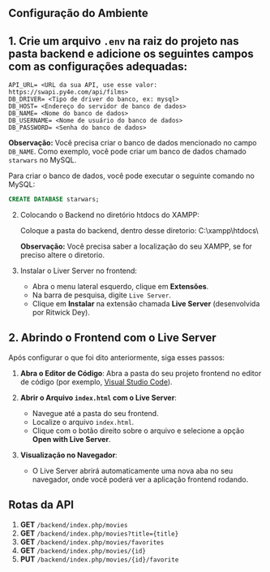 ## Configuração do Ambiente

## 1. Crie um arquivo `.env` na raiz do projeto nas pasta backend e adicione os seguintes campos com as configurações adequadas:

   ```
   API_URL= <URL da sua API, use esse valor: https://swapi.py4e.com/api/films>
   DB_DRIVER= <Tipo de driver do banco, ex: mysql>
   DB_HOST= <Endereço do servidor de banco de dados>
   DB_NAME= <Nome do banco de dados>
   DB_USERNAME= <Nome de usuário do banco de dados>
   DB_PASSWORD= <Senha do banco de dados>
   ```

   **Observação:** Você precisa criar o banco de dados mencionado no campo `DB_NAME`. Como exemplo, você pode criar um banco de dados chamado `starwars` no MySQL.

   Para criar o banco de dados, você pode executar o seguinte comando no MySQL:

   ```sql
   CREATE DATABASE starwars;
   ```

2. Colocando o Backend no diretório htdocs do XAMPP:

    Coloque a pasta do backend, dentro desse diretorio: C:\xampp\htdocs\

    **Observação:** Você precisa saber a localização do seu XAMPP, se for preciso altere o diretorio.


3. Instalar o Liver Server no frontend:

    - Abra o menu lateral esquerdo, clique em **Extensões**.
    - Na barra de pesquisa, digite `Live Server`.
    - Clique em **Instalar** na extensão chamada **Live Server** (desenvolvida por Ritwick Dey).


## 2. Abrindo o Frontend com o Live Server

Após configurar o que foi dito anteriormente, siga esses passos:

1. **Abra o Editor de Código**: Abra a pasta do seu projeto frontend no editor de código (por exemplo, [Visual Studio Code](https://code.visualstudio.com/)).

2. **Abrir o Arquivo `index.html` com o Live Server**:
   - Navegue até a pasta do seu frontend.
   - Localize o arquivo `index.html`.
   - Clique com o botão direito sobre o arquivo e selecione a opção **Open with Live Server**.

3. **Visualização no Navegador**:
   - O Live Server abrirá automaticamente uma nova aba no seu navegador, onde você poderá ver a aplicação frontend rodando.


## Rotas da API

1. **GET** `/backend/index.php/movies`
2. **GET** `/backend/index.php/movies?title={title}`
3. **GET** `/backend/index.php/movies/favorites`
4. **GET** `/backend/index.php/movies/{id}`
5. **PUT** `/backend/index.php/movies/{id}/favorite`






